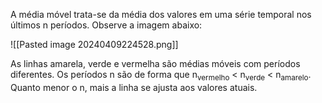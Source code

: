 A média móvel trata-se da média dos valores em uma série temporal nos últimos n períodos. Observe a imagem abaixo:

![[Pasted image 20240409224528.png]]

As linhas amarela, verde e vermelha são médias móveis com períodos diferentes.
Os períodos n são de forma que n<sub>vermelho</sub> < n<sub>verde</sub> < n<sub>amarelo</sub>.
Quanto menor o n, mais a linha se ajusta aos valores atuais. 

